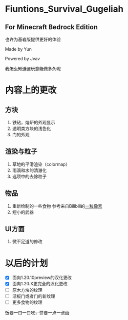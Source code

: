 # Fiuntions_Survival_Gugeliah

## For Minecraft Bedrock Edition

也许为基岩版提供更好的体验

Made by Yun

Powered by Jvav

~~我怎么知道这玩意能做多久呢~~
# 内容上的更改
## 方块
1. 铁砧，熔炉的外观显示
2. 透明类方块的浅色化
3. 门的外观
## 渲染与粒子
1. 草地的平滑渲染（colormap）
2. 雨滴和水的清澈化
3. 选项中的去除粒子
## 物品
1. 重新绘制的一些食物
参考来自Bilibili的[一粒像素](https://www.bilibili.com/video/BV1xE411p7wL)
2. 短小的武器
## UI方面
1. 微不足道的修改

# 以后的计划
- [x] 面向1.20.10preview的汉化更改
- [x] 面向1.20.X更完全的汉化更改
- [ ] 原木方块的纹理
- [ ] 活板门或者门的新纹理
- [ ] 更多食物的纹理

~~饭要一口一口吃，饼要一点一点画~~
